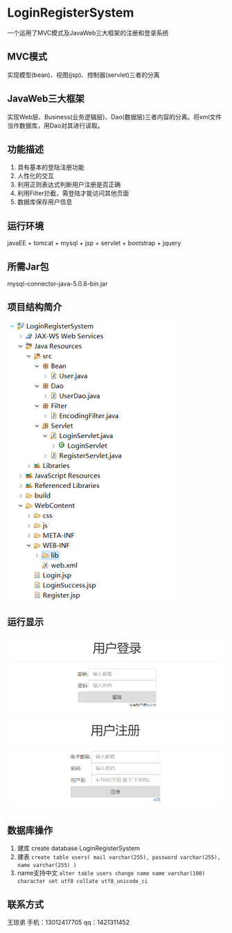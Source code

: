 # LoginRegisterSystem
一个运用了MVC模式及JavaWeb三大框架的注册和登录系统
## MVC模式
实现模型(bean)、视图(jsp)、控制器(servlet)三者的分离
## JavaWeb三大框架
实现Web层、Business(业务逻辑层)、Dao(数据层)三者内容的分离。将xml文件当作数据库，用Dao对其进行读取。
## 功能描述
 1. 具有基本的登陆注册功能
 2. 人性化的交互
 3. 利用正则表达式判断用户注册是否正确
 4. 利用Filter拦截，需登陆才能访问其他页面
 5. 数据库保存用户信息
## 运行环境
javaEE + tomcat + mysql +
jsp + servlet + bootstrap + jquery
## 所需Jar包
mysql-connector-java-5.0.8-bin.jar
## 项目结构简介
![Image text](https://raw.githubusercontent.com/MouMangTai/LoginRegisterSystem/master/images/20190307155012.png)
## 运行显示
![Image text](https://raw.githubusercontent.com/MouMangTai/LoginRegisterSystem/master/images/20190307154527.png)
![Image text](https://raw.githubusercontent.com/MouMangTai/LoginRegisterSystem/master/images/20190307154537.png)
## 数据库操作
 1. 建库 create database LoginRegisterSystem
 2. 建表 `create table users( mail varchar(255), password varchar(255),
    name varchar(255) )`
 3. name支持中文 `alter table users change name name varchar(100) character
    set utf8 collate utf8_unicode_ci`
## 联系方式
王琼弟 
手机：13012417705 
qq：1421311452


